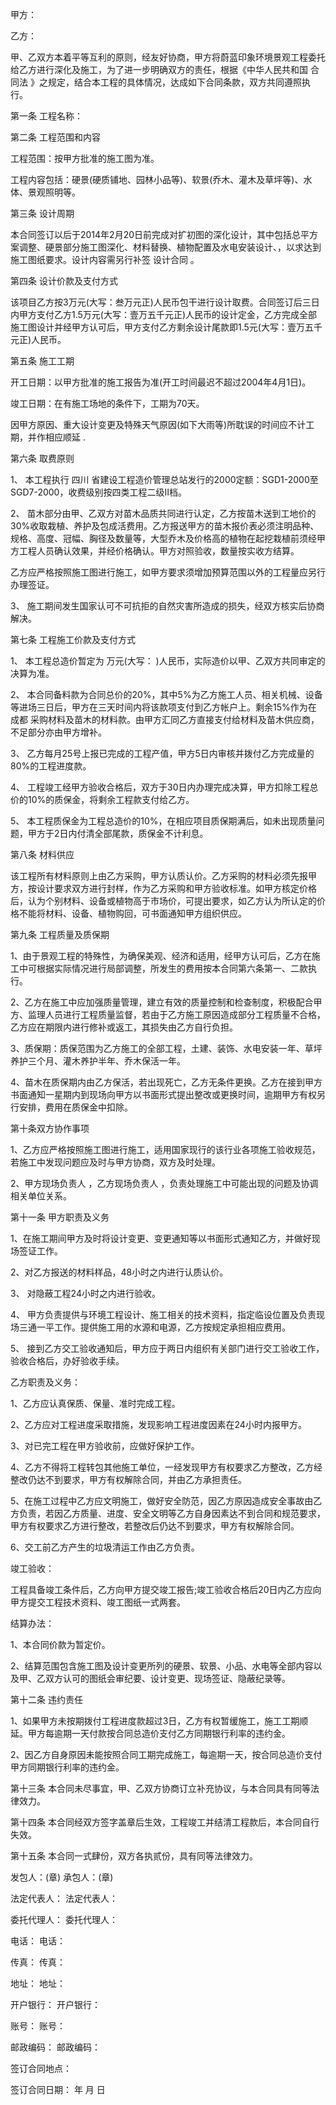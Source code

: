 
 


甲方：


乙方：


甲、乙双方本着平等互利的原则，经友好协商，甲方将蔚蓝印象环境景观工程委托给乙方进行深化及施工，为了进一步明确双方的责任，根据《中华人民共和国
合同法
》之规定，结合本工程的具体情况，达成如下合同条款，双方共同遵照执行。


第一条 工程名称：


第二条 工程范围和内容


工程范围：按甲方批准的施工图为准。


工程内容包括：硬景(硬质铺地、园林小品等)、软景(乔木、灌木及草坪等)、水体、景观照明等。


第三条 设计周期


本合同签订以后于2014年2月20日前完成对扩初图的深化设计，其中包括总平方案调整、硬景部分施工图深化、材料替换、植物配置及水电安装设计、，以求达到施工图纸要求。设计内容需另行补签
设计合同
。


第四条 设计价款及支付方式


该项目乙方按3万元(大写：叁万元正)人民币包干进行设计取费。合同签订后三日内甲方支付乙方1.5万元(大写：壹万五千元正)人民币的设计定金，乙方完成全部施工图设计并经甲方认可后，甲方支付乙方剩余设计尾款即1.5元(大写：壹万五千元正)人民币。


第五条 施工工期


开工日期：以甲方批准的施工报告为准(开工时间最迟不超过2004年4月1日)。


竣工日期：在有施工场地的条件下，工期为70天。


因甲方原因、重大设计变更及特殊天气原因(如下大雨等)所耽误的时间应不计工期，并作相应顺延 .


第六条 取费原则


1、 本工程执行
四川
省建设工程造价管理总站发行的2000定额：SGD1-2000至SGD7-2000，收费级别按四类工程二级Ⅱ档。


2、 苗木部分由甲、乙双方对苗木品质共同进行认定，乙方按苗木送到工地价的30%收取栽植、养护及包成活费用。乙方报送甲方的苗木报价表必须注明品种、规格、高度、冠幅、胸径及数量等，大型乔木及价格高的植物在起挖栽植前须经甲方工程人员确认效果，并经价格确认。甲方对照验收，数量按实收方结算。


乙方应严格按照施工图进行施工，如甲方要求须增加预算范围以外的工程量应另行办理签证。


3、 施工期间发生国家认可不可抗拒的自然灾害所造成的损失，经双方核实后协商解决。


第七条 工程施工价款及支付方式


1、 本工程总造价暂定为 万元(大写： )人民币，实际造价以甲、乙双方共同审定的决算为准。


2、 本合同备料款为合同总价的20%，其中5%为乙方施工人员、相关机械、设备等进场三日后，甲方在三天时间内将该款项支付到乙方帐户上。剩余15%作为在
成都
采购材料及苗木的材料款。由甲方汇同乙方直接支付给材料及苗木供应商，不足部分亦由甲方增补。


3、 乙方每月25号上报已完成的工程产值，甲方5日内审核并拨付乙方完成量的80%的工程进度款。


4、 工程竣工经甲方验收合格后，双方于30日内办理完成决算，甲方扣除工程总价的10%的质保金，将剩余工程款支付给乙方。


5、 本工程质保金为工程总造价的10%，在相应项目质保期满后，如未出现质量问题，甲方于2日内付清全部尾款，质保金不计利息。


第八条 材料供应


该工程所有材料原则上由乙方采购，甲方认质认价。乙方采购的材料必须先报甲方，按设计要求双方进行封样，作为乙方采购和甲方验收标准。如甲方核定价格后，认为个别材料、设备或植物高于市场价，可提出要求，如乙方认为所认定的价格不能将材料、设备、植物购回，可书面通知甲方组织供应。


第九条 工程质量及质保期


1、由于景观工程的特殊性，为确保美观、经济和适用，经甲方认可后，乙方在施工中可根据实际情况进行局部调整，所发生的费用按本合同第六条第一、二款执行。


2、乙方在施工中应加强质量管理，建立有效的质量控制和检查制度，积极配合甲方、监理人员进行工程质量监督，若由于乙方施工原因造成部分工程质量不合格，乙方应在期限内进行修补或返工，其损失由乙方自行负担。


3、质保期：质保范围为乙方施工的全部工程，土建、装饰、水电安装一年、草坪养护三个月、灌木养护半年、乔木保活一年。


4、苗木在质保期内由乙方保活，若出现死亡，乙方无条件更换。乙方在接到甲方书面通知一星期内到现场向甲方以书面形式提出整改或更换时间，逾期甲方有权另行安排，费用在质保金中扣除。


第十条双方协作事项


1、乙方应严格按照施工图进行施工，适用国家现行的该行业各项施工验收规范，若施工中发现问题应及时与甲方协商，双方及时处理。


2、甲方现场负责人 ，乙方现场负责人 ，负责处理施工中可能出现的问题及协调相关单位关系。


第十一条 甲方职责及义务


1、在施工期间甲方及时将设计变更、变更通知等以书面形式通知乙方，并做好现场签证工作。


2、对乙方报送的材料样品，48小时之内进行认质认价。


3、 对隐蔽工程24小时之内进行验收。


4、 甲方负责提供与环境工程设计、施工相关的技术资料，指定临设位置及负责现场三通一平工作。提供施工用的水源和电源，乙方按规定承担相应费用。


5、 接到乙方交工验收通知后，甲方应于两日内组织有关部门进行交工验收工作，验收合格后，办好验收手续。


乙方职责及义务：


1、乙方应认真保质、保量、准时完成工程。


2、乙方应对工程进度采取措施，发现影响工程进度因素在24小时内报甲方。


3、对已完工程在甲方验收前，应做好保护工作。


4、乙方不得将工程转包其他施工单位，一经发现甲方有权要求乙方整改，乙方经整改仍达不到要求，甲方有权解除合同，并由乙方承担责任。


5、在施工过程中乙方应文明施工，做好安全防范，因乙方原因造成安全事故由乙方负责，若因乙方质量、进度、安全文明等乙方自身因素达不到合同和规范要求，甲方有权要求乙方进行整改，若整改后仍达不到要求，甲方有权解除合同。


6、交工前乙方产生的垃圾清运工作由乙方负责。


竣工验收：


工程具备竣工条件后，乙方向甲方提交竣工报告;竣工验收合格后20日内乙方应向甲方提交工程技术资料、竣工图纸一式两套。


结算办法：


1、本合同价款为暂定价。


2、结算范围包含施工图及设计变更所列的硬景、软景、小品、水电等全部内容以及甲、乙双方认可的图纸会审纪要、设计变更、现场签证、隐蔽纪录等。


第十二条 违约责任


1、如果甲方未按期拨付工程进度款超过3日，乙方有权暂缓施工，施工工期顺延。甲方每逾期一天付款按合同总造价支付乙方同期银行利率的违约金。


2、因乙方自身原因未能按照合同工期完成施工，每逾期一天，按合同总造价支付甲方同期银行利率的违约金。


第十三条 本合同未尽事宜，甲、乙双方协商订立补充协议，与本合同具有同等法律效力。


第十四条 本合同经双方签字盖章后生效，工程竣工并结清工程款后，本合同自行失效。


第十五条 本合同一式肆份，双方各执贰份，具有同等法律效力。


发包人：(章) 承包人：(章)


法定代表人： 法定代表人：


委托代理人： 委托代理人：


电话： 电话：


传真： 传真：


地址： 地址：


开户银行： 开户银行：


账号： 账号：


邮政编码： 邮政编码：


签订合同地点：


签订合同日期： 年 月 日
 


 

 
 
 
 
 
  


  
 

  


  


  
 
 
 
 

